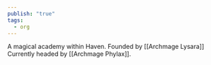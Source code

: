 ```yaml
---
publish: "true"
tags:
  - org
---
```


A magical academy within Haven.
Founded by [[Archmage Lysara]]
Currently headed by [[Archmage Phylax]].

